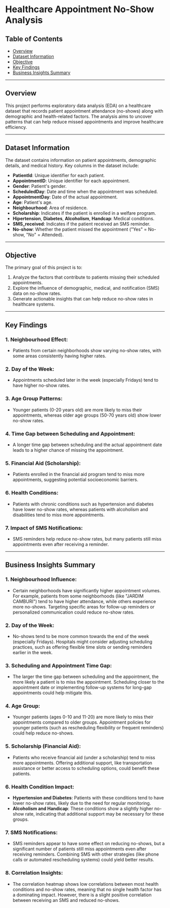 # Healthcare Appointment No-Show Analysis

## Table of Contents
- [Overview](#overview)
- [Dataset Information](#dataset-information)
- [Objective](#objective)
- [Key Findings](#key-findings)
- [Business Insights Summary](#business-insights-summary)

---

## Overview
This project performs exploratory data analysis (EDA) on a healthcare dataset that records patient appointment attendance (no-shows) along with demographic and health-related factors. The analysis aims to uncover patterns that can help reduce missed appointments and improve healthcare efficiency.

---

## Dataset Information
The dataset contains information on patient appointments, demographic details, and medical history. Key columns in the dataset include:

- **PatientId**: Unique identifier for each patient.
- **AppointmentID**: Unique identifier for each appointment.
- **Gender**: Patient's gender.
- **ScheduledDay**: Date and time when the appointment was scheduled.
- **AppointmentDay**: Date of the actual appointment.
- **Age**: Patient's age.
- **Neighbourhood**: Area of residence.
- **Scholarship**: Indicates if the patient is enrolled in a welfare program.
- **Hipertension**, **Diabetes**, **Alcoholism**, **Handcap**: Medical conditions.
- **SMS_received**: Indicates if the patient received an SMS reminder.
- **No-show**: Whether the patient missed the appointment ("Yes" = No-show, "No" = Attended).

---

## Objective
The primary goal of this project is to:
1. Analyze the factors that contribute to patients missing their scheduled appointments.
2. Explore the influence of demographic, medical, and notification (SMS) data on no-show rates.
3. Generate actionable insights that can help reduce no-show rates in healthcare systems.

---

## Key Findings

### 1. **Neighbourhood Effect**:
   - Patients from certain neighborhoods show varying no-show rates, with some areas consistently having higher rates.

### 2. **Day of the Week**:
   - Appointments scheduled later in the week (especially Fridays) tend to have higher no-show rates.

### 3. **Age Group Patterns**:
   - Younger patients (0-20 years old) are more likely to miss their appointments, whereas older age groups (50-70 years old) show lower no-show rates.

### 4. **Time Gap between Scheduling and Appointment**:
   - A longer time gap between scheduling and the actual appointment date leads to a higher chance of missing the appointment.

### 5. **Financial Aid (Scholarship)**:
   - Patients enrolled in the financial aid program tend to miss more appointments, suggesting potential socioeconomic barriers.

### 6. **Health Conditions**:
   - Patients with chronic conditions such as hypertension and diabetes have lower no-show rates, whereas patients with alcoholism and disabilities tend to miss more appointments.

### 7. **Impact of SMS Notifications**:
   - SMS reminders help reduce no-show rates, but many patients still miss appointments even after receiving a reminder.

---

## Business Insights Summary

### 1. **Neighbourhood Influence**:
   - Certain neighborhoods have significantly higher appointment volumes. For example, patients from some neighborhoods (like "JARDIM CAMBURI") tend to have higher attendance, while others experience more no-shows. Targeting specific areas for follow-up reminders or personalized communication could reduce no-show rates.

### 2. **Day of the Week**:
   - No-shows tend to be more common towards the end of the week (especially Fridays). Hospitals might consider adjusting scheduling practices, such as offering flexible time slots or sending reminders earlier in the week.

### 3. **Scheduling and Appointment Time Gap**:
   - The larger the time gap between scheduling and the appointment, the more likely a patient is to miss the appointment. Scheduling closer to the appointment date or implementing follow-up systems for long-gap appointments could help mitigate this.

### 4. **Age Group**:
   - Younger patients (ages 0-10 and 11-20) are more likely to miss their appointments compared to older groups. Appointment policies for younger patients (such as rescheduling flexibility or frequent reminders) could help reduce no-shows.

### 5. **Scholarship (Financial Aid)**:
   - Patients who receive financial aid (under a scholarship) tend to miss more appointments. Offering additional support, like transportation assistance or better access to scheduling options, could benefit these patients.

### 6. **Health Condition Impact**:
   - **Hypertension and Diabetes**: Patients with these conditions tend to have lower no-show rates, likely due to the need for regular monitoring.
   - **Alcoholism and Handicap**: These conditions show a slightly higher no-show rate, indicating that additional support may be necessary for these groups.

### 7. **SMS Notifications**:
   - SMS reminders appear to have some effect on reducing no-shows, but a significant number of patients still miss appointments even after receiving reminders. Combining SMS with other strategies (like phone calls or automated rescheduling systems) could yield better results.

### 8. **Correlation Insights**:
   - The correlation heatmap shows low correlations between most health conditions and no-show rates, meaning that no single health factor has a dominating impact. However, there is a slight positive correlation between receiving an SMS and reduced no-shows.



